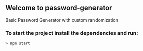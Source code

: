 

## Welcome to password-generator
Basic Password Generator with custom randomization

### To start the project install the dependencies and run: 
    > npm start

